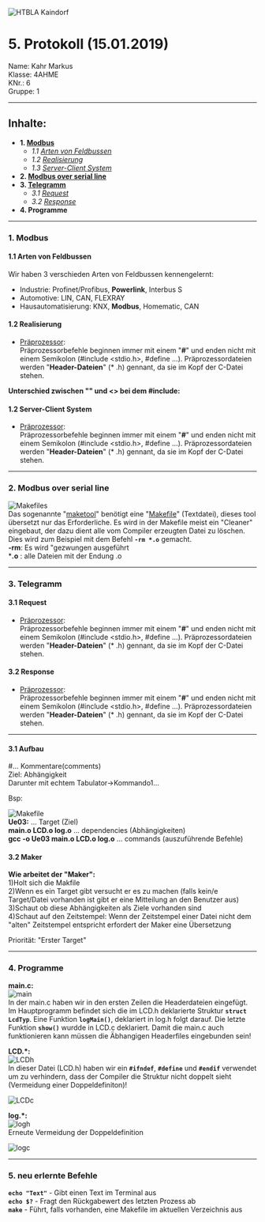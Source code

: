 ![HTBLA Kaindorf](https://upload.wikimedia.org/wikipedia/commons/thumb/3/30/HTL_Kaindorf_Logo.svg/1200px-HTL_Kaindorf_Logo.svg.png)
# 5. Protokoll (15.01.2019)
Name: Kahr Markus  
Klasse: 4AHME  
KNr.: 6  
Gruppe: 1  
___

## Inhalte:  

* **1. [Modbus](#modbus)**  
  * *1.1 [Arten von Feldbussen](#feldbusse)*
  * *1.2 [Realisierung](#realisierung)*
  * *1.3 [Server-Client System](#serverClient)*
* **2. [Modbus over serial line](#mosl)**
* **3. [Telegramm](#telegramm)**
   * *3.1 [Request](#request)*  
   * *3.2 [Response](#respone)*  
* **4. Programme**

 
___
  <a name="modbus"></a>
### 1. Modbus 

  

<a name="feldbusse"></a>
#### 1.1 Arten von Feldbussen
  Wir haben 3 verschieden Arten von Feldbussen kennengelernt:
  * Industrie: Profinet/Profibus, **Powerlink**, Interbus S  
  * Automotive: LIN, CAN, FLEXRAY  
  * Hausautomatisierung: KNX, **Modbus**, Homematic, CAN
  
  
<a name="realisierung"></a>
#### 1.2 Realisierung

* [Präprozessor]:   
Präprozessorbefehle beginnen immer mit einem "**#**" und enden nicht mit einem Semikolon (#include <stdio.h>, #define ...). Präprozessordateien werden "**Header-Dateien**" (* .h) gennant, da sie im Kopf der C-Datei stehen.  
  
**Unterschied zwischen "" und <> bei dem #include:**  
<a name="serverClient"></a>
#### 1.2 Server-Client System

* [Präprozessor]:   
Präprozessorbefehle beginnen immer mit einem "**#**" und enden nicht mit einem Semikolon (#include <stdio.h>, #define ...). Präprozessordateien werden "**Header-Dateien**" (* .h) gennant, da sie im Kopf der C-Datei stehen.  
  
___ 
<a name="mosl"></a>
### 2. Modbus over serial line

![Makefiles](http://new.c-howto.de/wp-content/uploads/2017/04/Makefiles.gif)  
Das sogenannte "[maketool]" benötigt eine "[Makefile]" (Textdatei), dieses tool übersetzt nur das Erforderliche. Es wird in der Makefile meist ein "Cleaner" eingebaut, der dazu dient alle vom Compiler erzeugten Datei zu löschen. Dies wird zum Beispiel mit dem Befehl **``-rm *.o``** gemacht.  
**-rm**: Es wird "gezwungen ausgeführt  
***.o** : alle Dateien mit der Endung .o  

___
<a name="telegramm"></a>
### 3. Telegramm

<a name="request"></a>
#### 3.1 Request

* [Präprozessor]:   
Präprozessorbefehle beginnen immer mit einem "**#**" und enden nicht mit einem Semikolon (#include <stdio.h>, #define ...). Präprozessordateien werden "**Header-Dateien**" (* .h) gennant, da sie im Kopf der C-Datei stehen.  

<a name="response"></a>
#### 3.2 Response

* [Präprozessor]:   
Präprozessorbefehle beginnen immer mit einem "**#**" und enden nicht mit einem Semikolon (#include <stdio.h>, #define ...). Präprozessordateien werden "**Header-Dateien**" (* .h) gennant, da sie im Kopf der C-Datei stehen.  
    
___



#### 3.1 Aufbau

#... Kommentare(comments)  
Ziel: Abhängigkeit  
Darunter mit echtem Tabulator->Kommando1...  
  
Bsp:  

![Makefile](https://github.com/HTLMechatronics/m15-la1-sx/blob/kahmam15/Makefile.jpg)  
**Ue03:** ... Target (Ziel)  
**main.o LCD.o log.o** ... dependencies (Abhängigkeiten)  
**gcc -o Ue03 main.o LCD.o log.o** ... commands (auszuführende Befehle)  

#### 3.2 Maker

**Wie arbeitet der "Maker":**  
1)Holt sich die Makfile  
2)Wenn es ein Target gibt versucht er es zu machen (falls kein/e Target/Datei vorhanden ist gibt er eine Mitteilung an den 
Benutzer aus)  
3)Schaut ob diese Abhängigkeiten als Ziele vorhanden sind  
4)Schaut auf den Zeitstempel: Wenn der Zeitstempel einer Datei nicht dem "alten" Zeitstempel entspricht erfordert der Maker eine Übersetzung  
  
Priorität: "Erster Target"  



___
### 4. Programme

**main.c:**  
![main](https://github.com/HTLMechatronics/m15-la1-sx/blob/kahmam15/main_c.jpg)  
In der main.c haben wir in den ersten Zeilen die Headerdateien eingefügt. Im Hauptprogramm befindet sich die im LCD.h deklarierte Struktur **```struct LcdTyp```**. Eine Funktion **```logMain()```**, deklariert in log.h folgt darauf. Die letzte Funktion **```show()```** wurdde in LCD.c deklariert. Damit die main.c auch funktionieren kann müssen die Äbhangigen Headerfiles eingebunden sein!  
  
**LCD.*:**  
![LCDh](https://github.com/HTLMechatronics/m15-la1-sx/blob/kahmam15/LCD_h.jpg)  
In dieser Datei (LCD.h) haben wir ein **```#ifndef```**, **```#define```** und **```#endif```** verwendet um zu verhindern, dass der Compiler die Struktur nicht doppelt sieht (Vermeidung einer Doppeldefiniton)!  
  
![LCDc](https://github.com/HTLMechatronics/m15-la1-sx/blob/kahmam15/LCD_c.jpg)  
  
**log.*:**  
![logh](https://github.com/HTLMechatronics/m15-la1-sx/blob/kahmam15/log_h.jpg)  
Erneute Vermeidung der Doppeldefinition
  
![logc](https://github.com/HTLMechatronics/m15-la1-sx/blob/kahmam15/log_c.jpg)  

___
### 5. neu erlernte Befehle

**```echo "Text"```** - Gibt einen Text im Terminal aus  
**```echo $?```** - Fragt den Rückgabewert des letzten Prozess ab  
**```make```** - Führt, falls vorhanden, eine Makefile im aktuellen Verzeichnis aus  


[Präprozessor]: https://de.wikipedia.org/wiki/C-Pr%C3%A4prozessor
[Compiler]: https://de.wikipedia.org/wiki/Compiler
[Assembler]: https://de.wikipedia.org/wiki/Assembler_(Informatik)
[Linker]: https://de.wikipedia.org/wiki/Linker_(Computerprogramm)
[GNU-Projekt]: https://de.wikipedia.org/wiki/GNU-Projekt
[Richard Stallman]:https://de.wikipedia.org/wiki/Richard_Stallman
[maketool]:https://de.wikipedia.org/wiki/Make
[Makefile]:http://www.c-howto.de/tutorial/makefiles/

